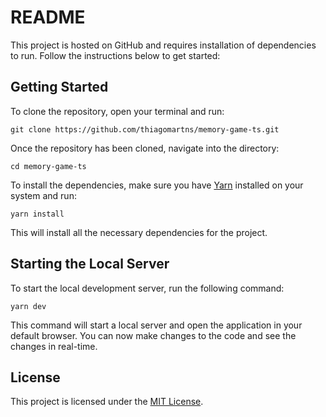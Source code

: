 # README

This project is hosted on GitHub and requires installation of dependencies to run. Follow the instructions below to get started:

## Getting Started

To clone the repository, open your terminal and run:

```
git clone https://github.com/thiagomartns/memory-game-ts.git
```

Once the repository has been cloned, navigate into the directory:

```
cd memory-game-ts
```

To install the dependencies, make sure you have [Yarn](https://yarnpkg.com/) installed on your system and run:

```
yarn install
```

This will install all the necessary dependencies for the project.

## Starting the Local Server

To start the local development server, run the following command:

```
yarn dev
```

This command will start a local server and open the application in your default browser. You can now make changes to the code and see the changes in real-time.

## License

This project is licensed under the [MIT License](LICENSE).
